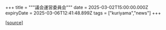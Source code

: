 +++
title = """議会運営委員会"""
date = 2025-03-02T15:00:00.000Z
expiryDate = 2025-03-06T12:41:48.899Z
tags = ["kuriyama","news"]
+++


[[source]](https://www.town.kuriyama.hokkaido.jp/site/gikai/29874.html)
